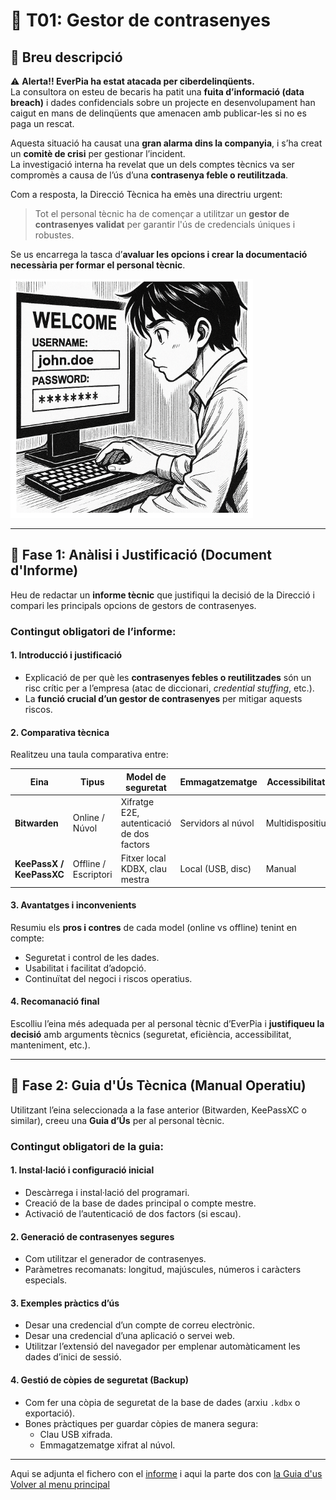 # 🔐 T01: Gestor de contrasenyes

## 🧾 Breu descripció

⚠️ **Alerta!! EverPia ha estat atacada per ciberdelinqüents.**  
La consultora on esteu de becaris ha patit una **fuita d’informació (data breach)** i dades confidencials sobre un projecte en desenvolupament han caigut en mans de delinqüents que amenacen amb publicar-les si no es paga un rescat.

Aquesta situació ha causat una **gran alarma dins la companyia**, i s’ha creat un **comitè de crisi** per gestionar l’incident.  
La investigació interna ha revelat que un dels comptes tècnics va ser compromès a causa de l’ús d’una **contrasenya feble o reutilitzada**.

Com a resposta, la Direcció Tècnica ha emès una directriu urgent:  
> Tot el personal tècnic ha de començar a utilitzar un **gestor de contrasenyes validat** per garantir l'ús de credencials úniques i robustes.

Se us encarrega la tasca d’**avaluar les opcions i crear la documentació necessària per formar el personal tècnic**.

![imatge](img/foto11.png)

---

## 🧠 Fase 1: Anàlisi i Justificació (Document d'Informe)

Heu de redactar un **informe tècnic** que justifiqui la decisió de la Direcció i compari les principals opcions de gestors de contrasenyes.

### Contingut obligatori de l’informe:

#### 1. Introducció i justificació
- Explicació de per què les **contrasenyes febles o reutilitzades** són un risc crític per a l’empresa (atac de diccionari, *credential stuffing*, etc.).
- La **funció crucial d’un gestor de contrasenyes** per mitigar aquests riscos.

#### 2. Comparativa tècnica
Realitzeu una taula comparativa entre:

| Eina | Tipus | Model de seguretat | Emmagatzematge | Accessibilitat | Cost / Llicència |
|------|--------|-------------------|----------------|----------------|------------------|
| **Bitwarden** | Online / Núvol | Xifratge E2E, autenticació de dos factors | Servidors al núvol | Multidispositiu | Freemium / Subscriptió |
| **KeePassX / KeePassXC** | Offline / Escriptori | Fitxer local KDBX, clau mestra | Local (USB, disc) | Manual | Gratuït / Open Source |

#### 3. Avantatges i inconvenients
Resumiu els **pros i contres** de cada model (online vs offline) tenint en compte:
- Seguretat i control de les dades.
- Usabilitat i facilitat d’adopció.
- Continuïtat del negoci i riscos operatius.

#### 4. Recomanació final
Escolliu l’eina més adequada per al personal tècnic d’EverPia i **justifiqueu la decisió** amb arguments tècnics (seguretat, eficiència, accessibilitat, manteniment, etc.).

---

## 🧩 Fase 2: Guia d'Ús Tècnica (Manual Operatiu)

Utilitzant l’eina seleccionada a la fase anterior (Bitwarden, KeePassXC o similar), creeu una **Guia d’Ús** per al personal tècnic.

### Contingut obligatori de la guia:

#### 1. Instal·lació i configuració inicial
- Descàrrega i instal·lació del programari.
- Creació de la base de dades principal o compte mestre.
- Activació de l’autenticació de dos factors (si escau).

#### 2. Generació de contrasenyes segures
- Com utilitzar el generador de contrasenyes.
- Paràmetres recomanats: longitud, majúscules, números i caràcters especials.

#### 3. Exemples pràctics d’ús
- Desar una credencial d’un compte de correu electrònic.  
- Desar una credencial d’una aplicació o servei web.  
- Utilitzar l’extensió del navegador per emplenar automàticament les dades d’inici de sessió.

#### 4. Gestió de còpies de seguretat (Backup)
- Com fer una còpia de seguretat de la base de dades (arxiu `.kdbx` o exportació).  
- Bones pràctiques per guardar còpies de manera segura:  
  - Clau USB xifrada.  
  - Emmagatzematge xifrat al núvol.  

---

Aqui se adjunta el fichero con el [informe](T01-informe.md)
i aqui la parte dos con [la Guia d'us](Fase2_Guiad'ÚsTècnica.md)
[Volver al menu principal](/README.md)

